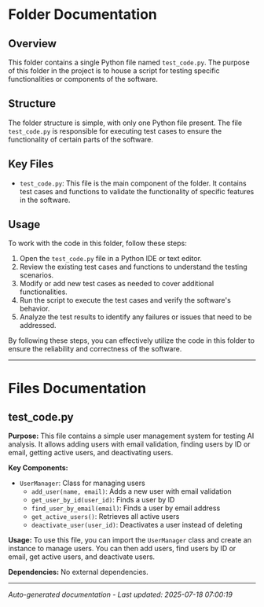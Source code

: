 # Folder Documentation

## Overview
This folder contains a single Python file named `test_code.py`. The purpose of this folder in the project is to house a script for testing specific functionalities or components of the software.

## Structure
The folder structure is simple, with only one Python file present. The file `test_code.py` is responsible for executing test cases to ensure the functionality of certain parts of the software.

## Key Files
- `test_code.py`: This file is the main component of the folder. It contains test cases and functions to validate the functionality of specific features in the software.

## Usage
To work with the code in this folder, follow these steps:
1. Open the `test_code.py` file in a Python IDE or text editor.
2. Review the existing test cases and functions to understand the testing scenarios.
3. Modify or add new test cases as needed to cover additional functionalities.
4. Run the script to execute the test cases and verify the software's behavior.
5. Analyze the test results to identify any failures or issues that need to be addressed.

By following these steps, you can effectively utilize the code in this folder to ensure the reliability and correctness of the software.

---

# Files Documentation

## test_code.py

**Purpose:** This file contains a simple user management system for testing AI analysis. It allows adding users with email validation, finding users by ID or email, getting active users, and deactivating users.

**Key Components:**
- `UserManager`: Class for managing users
  - `add_user(name, email)`: Adds a new user with email validation
  - `get_user_by_id(user_id)`: Finds a user by ID
  - `find_user_by_email(email)`: Finds a user by email address
  - `get_active_users()`: Retrieves all active users
  - `deactivate_user(user_id)`: Deactivates a user instead of deleting

**Usage:** To use this file, you can import the `UserManager` class and create an instance to manage users. You can then add users, find users by ID or email, get active users, and deactivate users.

**Dependencies:** No external dependencies.

---
*Auto-generated documentation - Last updated: 2025-07-18 07:00:19*
